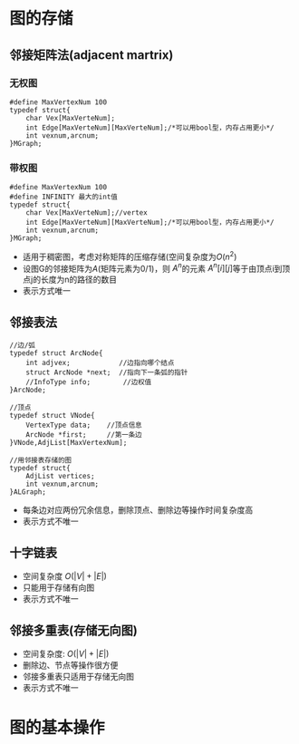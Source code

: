 # 图的存储

## 邻接矩阵法(adjacent martrix)

### 无权图

    #define MaxVertexNum 100
    typedef struct{
        char Vex[MaxVerteNum];
        int Edge[MaxVerteNum][MaxVerteNum];/*可以用bool型，内存占用更小*/
        int vexnum,arcnum;
    }MGraph;

### 带权图

    #define MaxVertexNum 100
    #define INFINITY 最大的int值
    typedef struct{
        char Vex[MaxVerteNum];//vertex
        int Edge[MaxVerteNum][MaxVerteNum];/*可以用bool型，内存占用更小*/
        int vexnum,arcnum;
    }MGraph;

- 适用于稠密图，考虑对称矩阵的压缩存储(空间复杂度为$`O(n^2)`$
- 设图G的邻接矩阵为$`A`$(矩阵元素为0/1)，则 $A^{n}$的元素 $A^{n}[i][j]$等于由顶点i到顶点j的长度为n的路径的数目
- 表示方式唯一

## 邻接表法

    //边/弧
    typedef struct ArcNode{
        int adjvex;            //边指向哪个结点
        struct ArcNode *next;  //指向下一条弧的指针
        //InfoType info;        //边权值
    }ArcNode;
    
    //顶点
    typedef struct VNode{
        VertexType data;    //顶点信息
        ArcNode *first;     //第一条边
    }VNode,AdjList[MaxVertexNum];

    //用邻接表存储的图
    typedef struct{
        AdjList vertices;
		int vexnum,arcnum;
    }ALGraph;

- 每条边对应两份冗余信息，删除顶点、删除边等操作时间复杂度高
- 表示方式不唯一
	
## 十字链表

- 空间复杂度 $O(|V|+|E|)$
- 只能用于存储有向图
- 表示方式不唯一

## 邻接多重表(存储无向图)

- 空间复杂度: $O(|V|+|E|)$
- 删除边、节点等操作很方便
- 邻接多重表只适用于存储无向图
- 表示方式不唯一

# 图的基本操作















    

    
    
